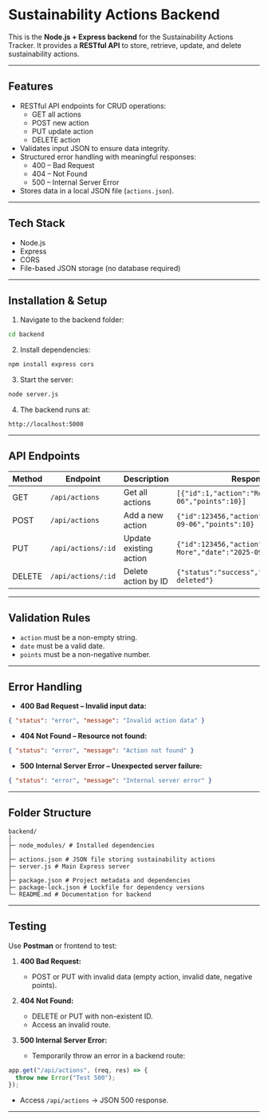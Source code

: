 # Sustainability Actions Backend

This is the **Node.js + Express backend** for the Sustainability Actions Tracker. It provides a **RESTful API** to store, retrieve, update, and delete sustainability actions.

---

## Features

- RESTful API endpoints for CRUD operations:
  - GET all actions
  - POST new action
  - PUT update action
  - DELETE action
- Validates input JSON to ensure data integrity.
- Structured error handling with meaningful responses:
  - 400 – Bad Request
  - 404 – Not Found
  - 500 – Internal Server Error
- Stores data in a local JSON file (`actions.json`).

---

## Tech Stack

- Node.js
- Express
- CORS
- File-based JSON storage (no database required)

---

## Installation & Setup

1. Navigate to the backend folder:

```bash
cd backend
````

2. Install dependencies:

```bash
npm install express cors
```

3. Start the server:

```bash
node server.js
```

4. The backend runs at:

```
http://localhost:5000
```

---

## API Endpoints

| Method | Endpoint           | Description            | Response Example                                                        |
| ------ | ------------------ | ---------------------- | ----------------------------------------------------------------------- |
| GET    | `/api/actions`     | Get all actions        | `[{"id":1,"action":"Recycle","date":"2025-09-06","points":10}]`         |
| POST   | `/api/actions`     | Add a new action       | `{"id":123456,"action":"Recycle","date":"2025-09-06","points":10}`      |
| PUT    | `/api/actions/:id` | Update existing action | `{"id":123456,"action":"Recycle More","date":"2025-09-07","points":15}` |
| DELETE | `/api/actions/:id` | Delete action by ID    | `{"status":"success","message":"Action deleted"}`                       |

---

## Validation Rules

* `action` must be a non-empty string.
* `date` must be a valid date.
* `points` must be a non-negative number.

---

## Error Handling

* **400 Bad Request – Invalid input data:**

```json
{ "status": "error", "message": "Invalid action data" }
```

* **404 Not Found – Resource not found:**

```json
{ "status": "error", "message": "Action not found" }
```

* **500 Internal Server Error – Unexpected server failure:**

```json
{ "status": "error", "message": "Internal server error" }
```

---

## Folder Structure

```
backend/
│
├─ node_modules/ # Installed dependencies
│
├─ actions.json # JSON file storing sustainability actions
├─ server.js # Main Express server
│
├─ package.json # Project metadata and dependencies
├─ package-lock.json # Lockfile for dependency versions
└─ README.md # Documentation for backend
```

---

## Testing

Use **Postman** or frontend to test:

1. **400 Bad Request:**

   * POST or PUT with invalid data (empty action, invalid date, negative points).

2. **404 Not Found:**

   * DELETE or PUT with non-existent ID.
   * Access an invalid route.

3. **500 Internal Server Error:**

   * Temporarily throw an error in a backend route:

```javascript
app.get("/api/actions", (req, res) => {
  throw new Error("Test 500");
});
```

* Access `/api/actions` → JSON 500 response.

---
